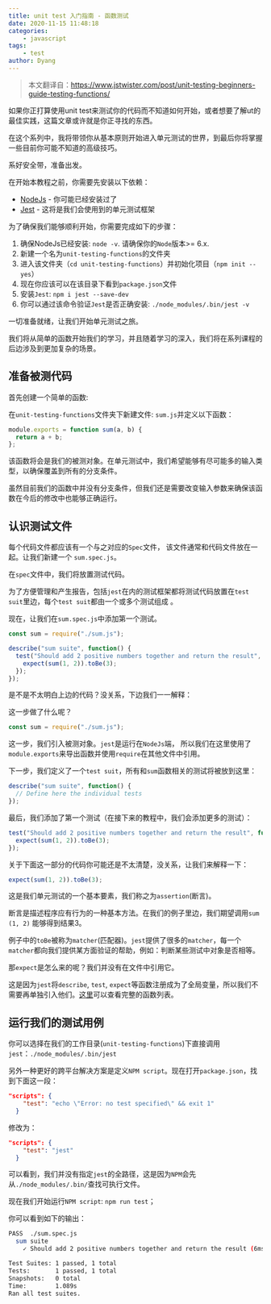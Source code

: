 ```yaml
---
title: unit test 入门指南 - 函数测试
date: 2020-11-15 11:48:18
categories:
    - javascript
tags:
    - test
author: Dyang
---
```


> 本文翻译自：https://www.jstwister.com/post/unit-testing-beginners-guide-testing-functions/

如果你正打算使用unit test来测试你的代码而不知道如何开始，或者想要了解ut的最佳实践，这篇文章或许就是你正寻找的东西。

在这个系列中，我将带领你从基本原则开始进入单元测试的世界，到最后你将掌握一些目前你可能不知道的高级技巧。

系好安全带，准备出发。

在开始本教程之前，你需要先安装以下依赖：

- [NodeJs](https://nodejs.org/en/download/) - 你可能已经安装过了
- [Jest](https://jestjs.io/) - 这将是我们会使用到的单元测试框架

为了确保我们能够顺利开始，你需要完成如下的步骤：

1. 确保NodeJs已经安装: `node -v`. 请确保你的`Node`版本>= 6.x.
2. 新建一个名为`unit-testing-functions`的文件夹
3. 进入该文件夹（`cd unit-testing-functions`）并初始化项目（`npm init --yes`）
4. 现在你应该可以在该目录下看到`package.json`文件
5. 安装`Jest`: `npm i jest --save-dev`
6. 你可以通过该命令验证`Jest`是否正确安装: `./node_modules/.bin/jest -v`

一切准备就绪，让我们开始单元测试之旅。

我们将从简单的函数开始我们的学习，并且随着学习的深入，我们将在系列课程的后边涉及到更加复杂的场景。

## 准备被测代码

首先创建一个简单的函数:

在`unit-testing-functions`文件夹下新建文件: `sum.js`并定义以下函数：

```js
module.exports = function sum(a, b) {
  return a + b;
};
```

该函数将会是我们的被测对象。在单元测试中，我们希望能够有尽可能多的输入类型，以确保覆盖到所有的分支条件。

虽然目前我们的函数中并没有分支条件，但我们还是需要改变输入参数来确保该函数在今后的修改中也能够正确运行。

## 认识测试文件

每个代码文件都应该有一个与之对应的`Spec`文件， 该文件通常和代码文件放在一起。让我们新建一个 `sum.spec.js`。

在`spec`文件中，我们将放置测试代码。

为了方便管理和产生报告，包括`jest`在内的测试框架都将测试代码放置在`test suit`里边，每个`test suit`都由一个或多个测试组成 。

现在，让我们在`sum.spec.js`中添加第一个测试。

```js
const sum = require("./sum.js");

describe("sum suite", function() {
  test("Should add 2 positive numbers together and return the result", function() {
    expect(sum(1, 2)).toBe(3);
  });
});
```

是不是不太明白上边的代码？没关系，下边我们一一解释：

这一步做了什么呢？

```js
const sum = require("./sum.js");
```

这一步，我们引入被测对象。`jest`是运行在`NodeJs`端， 所以我们在这里使用了`module.exports`来导出函数并使用`require`在其他文件中引用。

下一步，我们定义了一个`test suit`，所有和`sum`函数相关的测试将被放到这里：

```js
describe("sum suite", function() {
  // Define here the individual tests
});
```

最后，我们添加了第一个测试（在接下来的教程中，我们会添加更多的测试）：

```js
test("Should add 2 positive numbers together and return the result", function() {
  expect(sum(1, 2)).toBe(3);
});
```

关于下面这一部分的代码你可能还是不太清楚，没关系，让我们来解释一下：

```js
expect(sum(1, 2)).toBe(3);
```

这是我们单元测试的一个基本要素，我们称之为`assertion`(断言)。

断言是描述程序应有行为的一种基本方法。在我们的例子里边，我们期望调用`sum (1, 2)` 能够得到结果3。

例子中的`toBe`被称为`matcher`(匹配器)。`jest`提供了很多的`matcher`，每一个`matcher`都向我们提供某方面验证的帮助，例如：判断某些测试中对象是否相等。

那`expect`是怎么来的呢？我们并没有在文件中引用它。

这是因为`jest`将`describe`, `test`, `expect`等函数注册成为了全局变量，所以我们不需要再单独引入他们。[这里](https://jestjs.io/docs/en/api)可以查看完整的函数列表。

## 运行我们的测试用例

你可以选择在我们的工作目录(`unit-testing-functions`)下直接调用`jest`：`./node_modules/.bin/jest`

另外一种更好的跨平台解决方案是定义`NPM script`。现在打开`package.json`，找到下面这一段：

```json
"scripts": {
    "test": "echo \"Error: no test specified\" && exit 1"
  }
```

修改为：

```json
"scripts": {
    "test": "jest"
  }
```

可以看到，我们并没有指定`jest`的全路径，这是因为`NPM`会先从`./node_modules/.bin/`查找可执行文件。

现在我们开始运行`NPM script`: `npm run test`；

你可以看到如下的输出：

```bash
PASS  ./sum.spec.js
  sum suite
    ✓ Should add 2 positive numbers together and return the result (6ms)

Test Suites: 1 passed, 1 total
Tests:       1 passed, 1 total
Snapshots:   0 total
Time:        1.089s
Ran all test suites.
```






